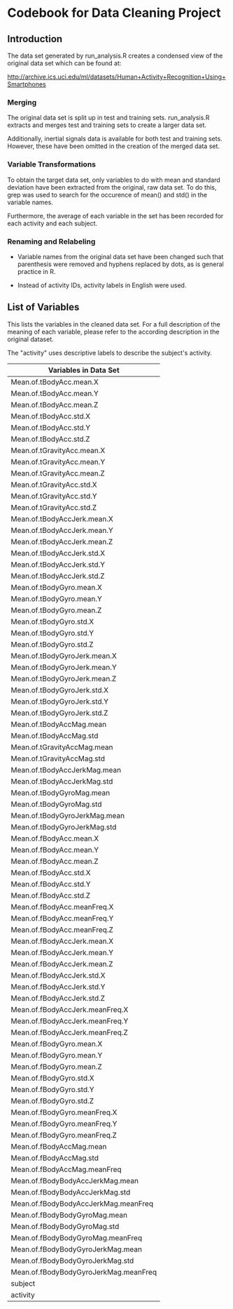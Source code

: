# Codebook for Data Cleaning Project

## Introduction
The data set generated by run_analysis.R creates a condensed view of the original data set which can be found at:

http://archive.ics.uci.edu/ml/datasets/Human+Activity+Recognition+Using+Smartphones 

### Merging
The original data set is split up in test and training sets. run_analysis.R extracts and merges test and training sets to create a larger data set.

Additionally, inertial signals data is available for both test and training sets. However, these have been omitted in the creation of the merged data set.

### Variable Transformations
To obtain the target data set, only variables to do with mean and standard deviation have been extracted from the original, raw data set. To do this, grep was used to search for the occurence of mean() and std() in the variable names.

Furthermore, the average of each variable in the set has been recorded for each activity and each subject.

### Renaming and Relabeling
* Variable names from the original data set have been changed such that parenthesis were removed and hyphens replaced by dots, as is general practice in R.

* Instead of activity IDs, activity labels in English were used.

## List of Variables
This lists the variables in the cleaned data set. For a full description of the meaning of each variable, please refer to the according description in the original dataset.

The "activity" uses descriptive labels to describe the subject's activity.

| Variables in Data Set                 |
|---------------------------------------|
| Mean.of.tBodyAcc.mean.X               |
| Mean.of.tBodyAcc.mean.Y               |
| Mean.of.tBodyAcc.mean.Z               |
| Mean.of.tBodyAcc.std.X                |
| Mean.of.tBodyAcc.std.Y                |
| Mean.of.tBodyAcc.std.Z                |
| Mean.of.tGravityAcc.mean.X            |
| Mean.of.tGravityAcc.mean.Y            |
| Mean.of.tGravityAcc.mean.Z            |
| Mean.of.tGravityAcc.std.X             |
| Mean.of.tGravityAcc.std.Y             |
| Mean.of.tGravityAcc.std.Z             |
| Mean.of.tBodyAccJerk.mean.X           |
| Mean.of.tBodyAccJerk.mean.Y           |
| Mean.of.tBodyAccJerk.mean.Z           |
| Mean.of.tBodyAccJerk.std.X            |
| Mean.of.tBodyAccJerk.std.Y            |
| Mean.of.tBodyAccJerk.std.Z            |
| Mean.of.tBodyGyro.mean.X              |
| Mean.of.tBodyGyro.mean.Y              |
| Mean.of.tBodyGyro.mean.Z              |
| Mean.of.tBodyGyro.std.X               |
| Mean.of.tBodyGyro.std.Y               |
| Mean.of.tBodyGyro.std.Z               |
| Mean.of.tBodyGyroJerk.mean.X          |
| Mean.of.tBodyGyroJerk.mean.Y          |
| Mean.of.tBodyGyroJerk.mean.Z          |
| Mean.of.tBodyGyroJerk.std.X           |
| Mean.of.tBodyGyroJerk.std.Y           |
| Mean.of.tBodyGyroJerk.std.Z           |
| Mean.of.tBodyAccMag.mean              |
| Mean.of.tBodyAccMag.std               |
| Mean.of.tGravityAccMag.mean           |
| Mean.of.tGravityAccMag.std            |
| Mean.of.tBodyAccJerkMag.mean          |
| Mean.of.tBodyAccJerkMag.std           |
| Mean.of.tBodyGyroMag.mean             |
| Mean.of.tBodyGyroMag.std              |
| Mean.of.tBodyGyroJerkMag.mean         |
| Mean.of.tBodyGyroJerkMag.std          |
| Mean.of.fBodyAcc.mean.X               |
| Mean.of.fBodyAcc.mean.Y               |
| Mean.of.fBodyAcc.mean.Z               |
| Mean.of.fBodyAcc.std.X                |
| Mean.of.fBodyAcc.std.Y                |
| Mean.of.fBodyAcc.std.Z                |
| Mean.of.fBodyAcc.meanFreq.X           |
| Mean.of.fBodyAcc.meanFreq.Y           |
| Mean.of.fBodyAcc.meanFreq.Z           |
| Mean.of.fBodyAccJerk.mean.X           |
| Mean.of.fBodyAccJerk.mean.Y           |
| Mean.of.fBodyAccJerk.mean.Z           |
| Mean.of.fBodyAccJerk.std.X            |
| Mean.of.fBodyAccJerk.std.Y            |
| Mean.of.fBodyAccJerk.std.Z            |
| Mean.of.fBodyAccJerk.meanFreq.X       |
| Mean.of.fBodyAccJerk.meanFreq.Y       |
| Mean.of.fBodyAccJerk.meanFreq.Z       |
| Mean.of.fBodyGyro.mean.X              |
| Mean.of.fBodyGyro.mean.Y              |
| Mean.of.fBodyGyro.mean.Z              |
| Mean.of.fBodyGyro.std.X               |
| Mean.of.fBodyGyro.std.Y               |
| Mean.of.fBodyGyro.std.Z               |
| Mean.of.fBodyGyro.meanFreq.X          |
| Mean.of.fBodyGyro.meanFreq.Y          |
| Mean.of.fBodyGyro.meanFreq.Z          |
| Mean.of.fBodyAccMag.mean              |
| Mean.of.fBodyAccMag.std               |
| Mean.of.fBodyAccMag.meanFreq          |
| Mean.of.fBodyBodyAccJerkMag.mean      |
| Mean.of.fBodyBodyAccJerkMag.std       |
| Mean.of.fBodyBodyAccJerkMag.meanFreq  |
| Mean.of.fBodyBodyGyroMag.mean         |
| Mean.of.fBodyBodyGyroMag.std          |
| Mean.of.fBodyBodyGyroMag.meanFreq     |
| Mean.of.fBodyBodyGyroJerkMag.mean     |
| Mean.of.fBodyBodyGyroJerkMag.std      |
| Mean.of.fBodyBodyGyroJerkMag.meanFreq |
| subject                               |
| activity                              |
